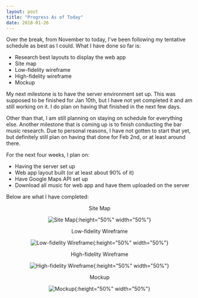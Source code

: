 ```yaml
---
layout: post
title: "Progress As of Today"
date: 2018-01-26
---
```


Over the break, from November to today, I've been following my tentative schedule as best as I could. What I have done so far is:

* Research best layouts to display the web app
* Site map
* Low-fidelity wireframe
* High-fidelity wireframe
* Mockup

My next milestone is to have the server environment set up. This was supposed to be finished for Jan 10th, but I have not yet completed it and am still working on it. I do plan on having that finished in the next few days.

Other than that, I am still planning on staying on schedule for everything else. Another milestone that is coming up is to finish conducting the bar music research. Due to personal reasons, I have not gotten to start that yet, but definitely still plan on having that done for Feb 2nd, or at least around there.

For the next four weeks, I plan on:

* Having the server set up
* Web app layout built (or at least about 90% of it)
* Have Google Maps API set up
* Download all music for web app and have them uploaded on the server

Below are what I have completed:

<div style="text-align:center" markdown="1">
Site Map

![Site Map](/images/sitemap.jpg){:height="50%" width="50%"}

Low-fidelity Wireframe

![Low-fidelity Wireframe](/images/low-fid-wireframe.jpg){:height="50%" width="50%"}

High-fidelity Wireframe

![High-fidelity Wireframe](/images/high-fid-wireframe.jpg){:height="50%" width="50%"}

Mockup

![Mockup](/images/mockup.jpg){:height="50%" width="50%"}
</div>
